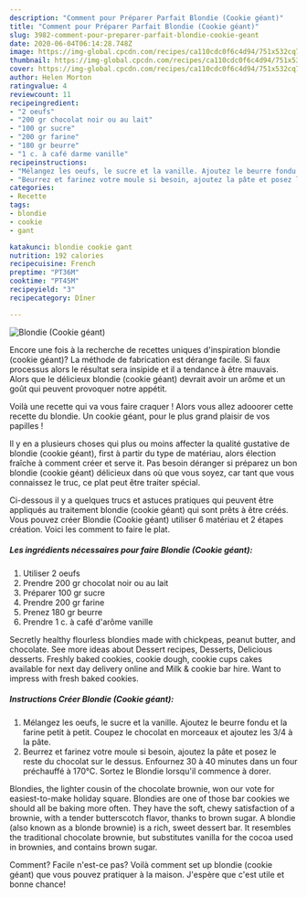 ```yaml
---
description: "Comment pour Préparer Parfait Blondie (Cookie géant)"
title: "Comment pour Préparer Parfait Blondie (Cookie géant)"
slug: 3982-comment-pour-preparer-parfait-blondie-cookie-geant
date: 2020-06-04T06:14:28.748Z
image: https://img-global.cpcdn.com/recipes/ca110cdc0f6c4d94/751x532cq70/blondie-cookie-geant-photo-principale-de-la-recette.jpg
thumbnail: https://img-global.cpcdn.com/recipes/ca110cdc0f6c4d94/751x532cq70/blondie-cookie-geant-photo-principale-de-la-recette.jpg
cover: https://img-global.cpcdn.com/recipes/ca110cdc0f6c4d94/751x532cq70/blondie-cookie-geant-photo-principale-de-la-recette.jpg
author: Helen Morton
ratingvalue: 4
reviewcount: 11
recipeingredient:
- "2 oeufs"
- "200 gr chocolat noir ou au lait"
- "100 gr sucre"
- "200 gr farine"
- "180 gr beurre"
- "1 c. à café darme vanille"
recipeinstructions:
- "Mélangez les oeufs, le sucre et la vanille. Ajoutez le beurre fondu et la farine petit à petit. Coupez le chocolat en morceaux et ajoutez les 3/4 à la pâte."
- "Beurrez et farinez votre moule si besoin, ajoutez la pâte et posez le reste du chocolat sur le dessus. Enfournez 30 à 40 minutes dans un four préchauffé à 170°C. Sortez le Blondie lorsqu&#39;il commence à dorer."
categories:
- Recette
tags:
- blondie
- cookie
- gant

katakunci: blondie cookie gant 
nutrition: 192 calories
recipecuisine: French
preptime: "PT36M"
cooktime: "PT45M"
recipeyield: "3"
recipecategory: Dîner

---
```



![Blondie (Cookie géant)](https://img-global.cpcdn.com/recipes/ca110cdc0f6c4d94/751x532cq70/blondie-cookie-geant-photo-principale-de-la-recette.jpg)

Encore une fois à la recherche de recettes uniques d'inspiration blondie (cookie géant)? La méthode de fabrication est dérange facile. Si faux processus alors le résultat sera insipide et il a tendance à être mauvais. Alors que le délicieux blondie (cookie géant) devrait avoir un arôme et un goût qui peuvent provoquer notre appétit.

Voilà une recette qui va vous faire craquer ! Alors vous allez adooorer cette recette du blondie. Un cookie géant, pour le plus grand plaisir de vos papilles !

Il y en a plusieurs choses qui plus ou moins affecter la qualité gustative de blondie (cookie géant), first à partir du type de matériau, alors élection fraîche à comment créer et serve it. Pas besoin déranger si préparez un bon blondie (cookie géant) délicieux dans où que vous soyez, car tant que vous connaissez le truc, ce plat peut être traiter spécial.


Ci-dessous il y a quelques trucs et astuces pratiques qui peuvent être appliqués au traitement blondie (cookie géant) qui sont prêts à être créés. Vous pouvez créer Blondie (Cookie géant) utiliser 6 matériau et 2 étapes création. Voici les comment to faire le plat.

<!--inarticleads1-->

##### Les ingrédients nécessaires pour faire Blondie (Cookie géant):

1. Utiliser 2 oeufs
1. Prendre 200 gr chocolat noir ou au lait
1. Préparer 100 gr sucre
1. Prendre 200 gr farine
1. Prenez 180 gr beurre
1. Prendre 1 c. à café d&#39;arôme vanille


Secretly healthy flourless blondies made with chickpeas, peanut butter, and chocolate. See more ideas about Dessert recipes, Desserts, Delicious desserts. Freshly baked cookies, cookie dough, cookie cups cakes available for next day delivery online and Milk &amp; cookie bar hire. Want to impress with fresh baked cookies. 

<!--inarticleads2-->

##### Instructions Créer Blondie (Cookie géant):

1. Mélangez les oeufs, le sucre et la vanille. Ajoutez le beurre fondu et la farine petit à petit. Coupez le chocolat en morceaux et ajoutez les 3/4 à la pâte.
1. Beurrez et farinez votre moule si besoin, ajoutez la pâte et posez le reste du chocolat sur le dessus. Enfournez 30 à 40 minutes dans un four préchauffé à 170°C. Sortez le Blondie lorsqu&#39;il commence à dorer.


Blondies, the lighter cousin of the chocolate brownie, won our vote for easiest-to-make holiday square. Blondies are one of those bar cookies we should all be baking more often. They have the soft, chewy satisfaction of a brownie, with a tender butterscotch flavor, thanks to brown sugar. A blondie (also known as a blonde brownie) is a rich, sweet dessert bar. It resembles the traditional chocolate brownie, but substitutes vanilla for the cocoa used in brownies, and contains brown sugar. 


Comment? Facile n'est-ce pas? Voilà comment set up blondie (cookie géant) que vous pouvez pratiquer à la maison. J'espère que c'est utile et bonne chance!
